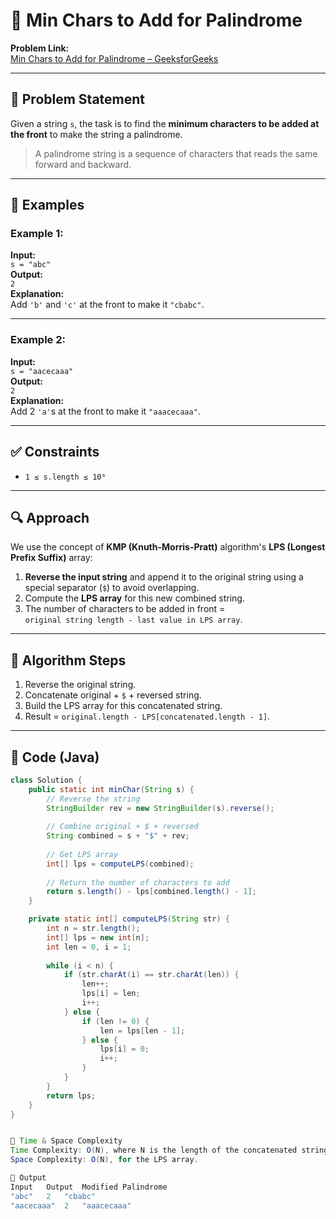 # 🧩 Min Chars to Add for Palindrome

**Problem Link:**  
[Min Chars to Add for Palindrome – GeeksforGeeks](https://www.geeksforgeeks.org/problems/minimum-characters-to-be-added-at-front-to-make-string-palindrome/1)

---

## 📘 Problem Statement

Given a string `s`, the task is to find the **minimum characters to be added at the front** to make the string a palindrome.

> A palindrome string is a sequence of characters that reads the same forward and backward.

---

## 📌 Examples

### Example 1:
**Input:**  
`s = "abc"`  
**Output:**  
`2`  
**Explanation:**  
Add `'b'` and `'c'` at the front to make it `"cbabc"`.

---

### Example 2:
**Input:**  
`s = "aacecaaa"`  
**Output:**  
`2`  
**Explanation:**  
Add 2 `'a'`s at the front to make it `"aaacecaaa"`.

---

## ✅ Constraints

- `1 ≤ s.length ≤ 10⁶`

---

## 🔍 Approach

We use the concept of **KMP (Knuth-Morris-Pratt)** algorithm's **LPS (Longest Prefix Suffix)** array:

1. **Reverse the input string** and append it to the original string using a special separator (`$`) to avoid overlapping.
2. Compute the **LPS array** for this new combined string.
3. The number of characters to be added in front =  
   `original string length - last value in LPS array`.

---

## 🧠 Algorithm Steps

1. Reverse the original string.
2. Concatenate original + `$` + reversed string.
3. Build the LPS array for this concatenated string.
4. Result = `original.length - LPS[concatenated.length - 1]`.

---

## 🧾 Code (Java)

```java
class Solution {
    public static int minChar(String s) {
        // Reverse the string
        StringBuilder rev = new StringBuilder(s).reverse();
        
        // Combine original + $ + reversed
        String combined = s + "$" + rev;
        
        // Get LPS array
        int[] lps = computeLPS(combined);
        
        // Return the number of characters to add
        return s.length() - lps[combined.length() - 1];
    }

    private static int[] computeLPS(String str) {
        int n = str.length();
        int[] lps = new int[n];
        int len = 0, i = 1;
        
        while (i < n) {
            if (str.charAt(i) == str.charAt(len)) {
                len++;
                lps[i] = len;
                i++;
            } else {
                if (len != 0) {
                    len = lps[len - 1];
                } else {
                    lps[i] = 0;
                    i++;
                }
            }
        }
        return lps;
    }
}


🧮 Time & Space Complexity
Time Complexity: O(N), where N is the length of the concatenated string.
Space Complexity: O(N), for the LPS array.

🏁 Output
Input	Output	Modified Palindrome
"abc"	2	"cbabc"
"aacecaaa"	2	"aaacecaaa"